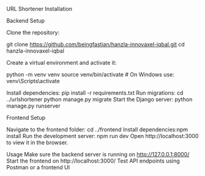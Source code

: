 URL Shortener
Installation

Backend Setup

Clone the repository:

git clone https://github.com/beingfastian/hanzla-innovaxel-iqbal.git
cd hanzla-innovaxel-iqbal

Create a virtual environment and activate it:

python -m venv venv
source venv/bin/activate  # On Windows use: venv\Scripts\activate


Install dependencies: pip install -r requirements.txt
Run migrations: 
cd ../urlshortener
python manage.py migrate
Start the Django server: python manage.py runserver

Frontend Setup

Navigate to the frontend folder: cd ../frontend
Install dependencies:npm install
Run the development server: npm run dev
Open http://localhost:3000 to view it in the browser.

Usage
Make sure the backend server is running on http://127.0.0.1:8000/
Start the frontend on http://localhost:3000/
Test API endpoints using Postman or a frontend UI

